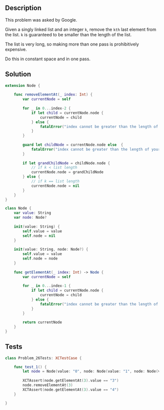 ## Description

This problem was asked by Google.

Given a singly linked list and an integer `k`, remove the `kth` last element from the list. `k` is guaranteed to be smaller than the length of the list.

The list is very long, so making more than one pass is prohibitively expensive.

Do this in constant space and in one pass.

## Solution

```swift
extension Node {
    
    func removeElementAt(_ index: Int) {
        var currentNode = self
        
        for _ in 0...index-2 {
            if let child = currentNode.node {
                currentNode = child
            } else {
                fatalError("index cannot be greater than the length of your list")
            }
        }
        
        guard let childNode = currentNode.node else  {
            fatalError("index cannot be greater than the length of your list")
        }
        
        if let grandChildNode = childNode.node {
            // if k < list length
            currentNode.node = grandChildNode
        } else {
            // if k == list length
            currentNode.node = nil
        }
    }
}

class Node {
    var value: String
    var node: Node?
    
    init(value: String) {
        self.value = value
        self.node = nil
    }
    
    init(value: String, node: Node?) {
        self.value = value
        self.node = node
    }
    
    func getElementAt(_ index: Int) -> Node {
        var currentNode = self
        
        for _ in 0...index-1 {
            if let child = currentNode.node {
                currentNode = child
            } else {
                fatalError("index cannot be greater than the length of your list")
            }
        }
        
        return currentNode
    }
}
```

## Tests

```swift
class Problem_26Tests: XCTestCase {

    func test_1() {
        let node = Node(value: "0", node: Node(value: "1", node: Node(value: "2", node: Node(value: "3", node: Node(value: "4", node: Node(value: "5", node: nil))))))
        
        XCTAssert(node.getElementAt(3).value == "3")
        node.removeElementAt(3)
        XCTAssert(node.getElementAt(3).value == "4")
    }

}
```